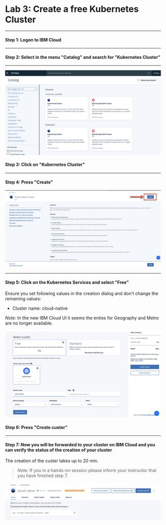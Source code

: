 
# Lab 3: Create a free Kubernetes Cluster

---

#### Step 1: Logon to IBM Cloud

---

#### Step 2: Select in the menu "Catalog" and search for "Kubernetes Cluster"

---

![Kubernetes service](../../images/ibmcloud-catalog.png)

#### Step 3: Click on "Kubernetes Cluster"

---

#### Step 4: Press "Create"

![create Kubernetes service 01](../../images/ibmcloud-create-kubernetes-1.png)

---

#### Step 5: Click on the Kubernetes Services and select "Free"

Ensure you set following values in the creation dialog and don't change the remaining values:

* Cluster name:     cloud-native

_Note:_ In the new IBM Cloud UI it seems the enties for Geography and Metro are no longer available.

![create Kubernetes service 02](../../images/ibmcloud-create-kubernetes-2.png)

#### Step 6: Press "Create custer"

---

#### Step 7: Now you will be forwarded to your cluster on IBM Cloud and you can verify the status of the creation of your cluster

The creation of the custer takes up to 20 min.
> _Note:_ If you in a hands-on session please inform your instructor that you have finished step 7.

![create Kubernetes service 03](../../images/ibmcloud-create-kubernetes-3.png)